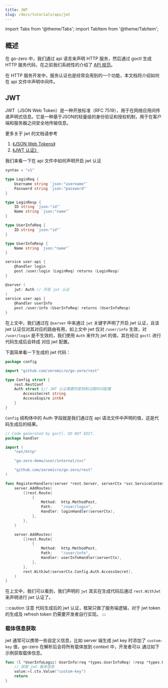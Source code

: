 ```yaml
---
title: JWT
slug: /docs/tutorials/api/jwt
---
```



import Tabs from '@theme/Tabs';
import TabItem from '@theme/TabItem';

## 概述

在 go-zero 中，我们通过 api 语言来声明 HTTP 服务，然后通过 goctl 生成 HTTP 服务代码，在之前我们系统性的介绍了 <a href="/docs/tutorials" target="_blank">API 规范</a>。

在 HTTP 服务开发中，服务认证也是经常会用到的一个功能，本文档将介绍如何在 api 文件中声明中间件。

## JWT

JWT（JSON Web Token）是一种开放标准（RFC 7519），用于在网络应用间传递声明式信息。它是一种基于JSON的轻量级的身份验证和授权机制，用于在客户端和服务器之间安全地传输信息。

更多关于 jwt 的文档请参考 
1. <a href="https://jwt.io/" target="_blank">《JSON Web Tokens》</a>
2. <a href="/docs/tutorials/http/server/jwt" target="_blank">《JWT 认证》</a>


我们来看一下在 api 文件中如何声明开启 jwt 认证

```go {27}
syntax = "v1"

type LoginReq {
	Username string `json:"username"`
	Password string `json:"password"`
}

type LoginResp {
    ID string `json:"id"`
	Name string `json:"name"`
}

type UserInfoReq {
	ID string `json:"id"`
}

type UserInfoResp {
	Name string `json:"name"`
}

service user-api {
	@handler login
	post /user/login (LoginReq) returns (LoginResp)
}

@server (
    jwt: Auth // 开启 jwt 认证
)
service user-api {
	@handler userInfo
	post /user/info (UserInfoReq) returns (UserInfoResp)
}

```

在上文中，我们通过在 `@server` 中来通过 `jwt` 关键字声明了开启 jwt 认证，且该 jwt 认证仅对其对应的路由有用，如上文中 jwt 仅对
`/user/info` 生效，对 `/user/login` 是不生效的，我们使用 `Auth` 来作为 jwt 的值，其在经过 `goctl` 进行代码生成后会转成
对应 jwt 配置。

下面简单看一下生成的 jwt 代码：

<Tabs>

<TabItem value="config.go" label="config.go" default>

```go {7-10}
package config

import "github.com/zeromicro/go-zero/rest"

type Config struct {
	rest.RestConf
	Auth struct {// JWT 认证需要的密钥和过期时间配置
		AccessSecret string
		AccessExpire int64
	}
}
```

`Config` 结构体中的 Auth 字段就是我们通过在 api 语法文件中声明的值，这是代码生成后的结果。 

</TabItem>

<TabItem value="routes.go" label="routes.go" default>

```go {31}
// Code generated by goctl. DO NOT EDIT.
package handler

import (
	"net/http"

	"go-zero-demo/user/internal/svc"

	"github.com/zeromicro/go-zero/rest"
)

func RegisterHandlers(server *rest.Server, serverCtx *svc.ServiceContext) {
	server.AddRoutes(
		[]rest.Route{
			{
				Method:  http.MethodPost,
				Path:    "/user/login",
				Handler: loginHandler(serverCtx),
			},
		},
	)

	server.AddRoutes(
		[]rest.Route{
			{
				Method:  http.MethodPost,
				Path:    "/user/info",
				Handler: userInfoHandler(serverCtx),
			},
		},
		rest.WithJwt(serverCtx.Config.Auth.AccessSecret),
	)
}
```

</TabItem>

</Tabs>

在上文中，我们可以看到，我们声明的 `jwt` 其实在生成代码后通过 `rest.WithJwt` 来声明进行 jwt 认证了。

:::caution 注意
代码生成后的 jwt 认证，框架只做了服务端逻辑，对于 jwt token 的生成及 refresh token 仍需要开发者自行实现。
:::

### 载体信息获取

jwt 通常可以携带一些自定义信息，比如 server 端生成 jwt key 时添加了 `custom-key` 值，go-zero 在解析后会将所有载体放到 context 中，开发者可以
通过如下示例获取载体信息。

```go
func (l *UserInfoLogic) UserInfo(req *types.UserInfoReq) (resp *types.UserInfoResp, err error) {
    // 获取 jwt 载体信息
	value:=l.ctx.Value("custom-key")
	return
}
```